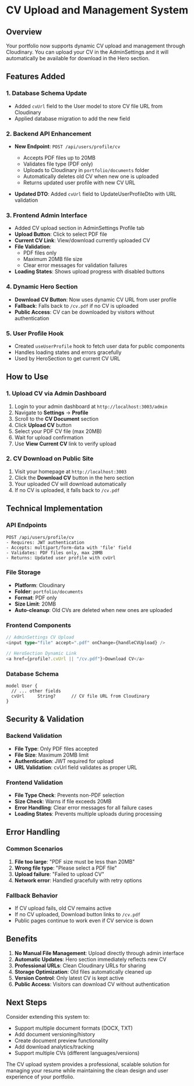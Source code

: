 # CV Upload and Management System

## Overview

Your portfolio now supports dynamic CV upload and management through Cloudinary. You can upload your CV in the AdminSettings and it will automatically be available for download in the Hero section.

## Features Added

### 1. Database Schema Update

- Added `cvUrl` field to the User model to store CV file URL from Cloudinary
- Applied database migration to add the new field

### 2. Backend API Enhancement

- **New Endpoint**: `POST /api/users/profile/cv`
  - Accepts PDF files up to 20MB
  - Validates file type (PDF only)
  - Uploads to Cloudinary in `portfolio/documents` folder
  - Automatically deletes old CV when new one is uploaded
  - Returns updated user profile with new CV URL

- **Updated DTO**: Added `cvUrl` field to UpdateUserProfileDto with URL validation

### 3. Frontend Admin Interface

- Added CV upload section in AdminSettings Profile tab
- **Upload Button**: Click to select PDF file
- **Current CV Link**: View/download currently uploaded CV
- **File Validation**:
  - PDF files only
  - Maximum 20MB file size
  - Clear error messages for validation failures
- **Loading States**: Shows upload progress with disabled buttons

### 4. Dynamic Hero Section

- **Download CV Button**: Now uses dynamic CV URL from user profile
- **Fallback**: Falls back to `/cv.pdf` if no CV is uploaded
- **Public Access**: CV can be downloaded by visitors without authentication

### 5. User Profile Hook

- Created `useUserProfile` hook to fetch user data for public components
- Handles loading states and errors gracefully
- Used by HeroSection to get current CV URL

## How to Use

### 1. Upload CV via Admin Dashboard

1. Login to your admin dashboard at `http://localhost:3003/admin`
2. Navigate to **Settings** → **Profile**
3. Scroll to the **CV Document** section
4. Click **Upload CV** button
5. Select your PDF CV file (max 20MB)
6. Wait for upload confirmation
7. Use **View Current CV** link to verify upload

### 2. CV Download on Public Site

1. Visit your homepage at `http://localhost:3003`
2. Click the **Download CV** button in the hero section
3. Your uploaded CV will download automatically
4. If no CV is uploaded, it falls back to `/cv.pdf`

## Technical Implementation

### API Endpoints

```
POST /api/users/profile/cv
- Requires: JWT authentication
- Accepts: multipart/form-data with 'file' field
- Validates: PDF files only, max 20MB
- Returns: Updated user profile with cvUrl
```

### File Storage

- **Platform**: Cloudinary
- **Folder**: `portfolio/documents`
- **Format**: PDF only
- **Size Limit**: 20MB
- **Auto-cleanup**: Old CVs are deleted when new ones are uploaded

### Frontend Components

```typescript
// AdminSettings CV Upload
<input type="file" accept=".pdf" onChange={handleCVUpload} />

// HeroSection Dynamic Link
<a href={profile?.cvUrl || "/cv.pdf"}>Download CV</a>
```

### Database Schema

```prisma
model User {
  // ... other fields
  cvUrl     String?      // CV file URL from Cloudinary
}
```

## Security & Validation

### Backend Validation

- **File Type**: Only PDF files accepted
- **File Size**: Maximum 20MB limit
- **Authentication**: JWT required for upload
- **URL Validation**: cvUrl field validates as proper URL

### Frontend Validation

- **File Type Check**: Prevents non-PDF selection
- **Size Check**: Warns if file exceeds 20MB
- **Error Handling**: Clear error messages for all failure cases
- **Loading States**: Prevents multiple uploads during processing

## Error Handling

### Common Scenarios

1. **File too large**: "PDF size must be less than 20MB"
2. **Wrong file type**: "Please select a PDF file"
3. **Upload failure**: "Failed to upload CV"
4. **Network error**: Handled gracefully with retry options

### Fallback Behavior

- If CV upload fails, old CV remains active
- If no CV uploaded, Download button links to `/cv.pdf`
- Public pages continue to work even if CV service is down

## Benefits

1. **No Manual File Management**: Upload directly through admin interface
2. **Automatic Updates**: Hero section immediately reflects new CV
3. **Professional URLs**: Clean Cloudinary URLs for sharing
4. **Storage Optimization**: Old files automatically cleaned up
5. **Version Control**: Only latest CV is kept active
6. **Public Access**: Visitors can download CV without authentication

## Next Steps

Consider extending this system to:

- Support multiple document formats (DOCX, TXT)
- Add document versioning/history
- Create document preview functionality
- Add download analytics/tracking
- Support multiple CVs (different languages/versions)

The CV upload system provides a professional, scalable solution for managing your resume while maintaining the clean design and user experience of your portfolio.
